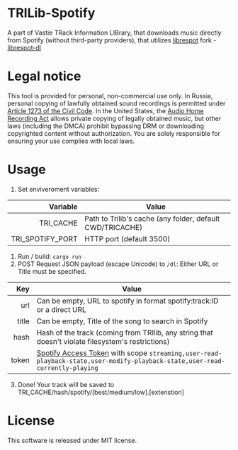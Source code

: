 # TRILib-Spotify
A part of Vastie TRack Information LIBrary, that downloads music directly from Spotify (without third-party providers), that utilizes [librespot](https://github.com/librespot-org/librespot) fork - [librespot-dl](https://github.com/VastieOfficial/librespot-dl/)

# Legal notice
This tool is provided for personal, non-commercial use only. In Russia, personal copying of lawfully obtained sound recordings is permitted under [Article 1273 of the Civil Code](https://www.consultant.ru/document/cons_doc_LAW_64629/f63562ebf49f4d5fbe0c3daa9ea22a689d2d64ab/). In the United States, the [Audio Home Recording Act](https://www.congress.gov/bill/102nd-congress/senate-bill/1623) allows private copying of legally obtained music, but other laws (including the DMCA) prohibit bypassing DRM or downloading copyrighted content without authorization. You are solely responsible for ensuring your use complies with local laws.

# Usage

1. Set enviveroment variables:

| Variable         | Value                                                     
| ---------------: | --------------------------------------------------------- 
| TRI_CACHE        | Path to Trilib's cache (any folder, default CWD/TRICACHE) 
| TRI_SPOTIFY_PORT | HTTP port (default 3500)                                  
1. Run / build: `cargo run`
2. POST Request JSON payload (escape Unicode) to `/dl`:
Either URL or Title must be specified.

| Key              | Value                                                                                                     
| ---------------: | --------------------------------------------------------------------------------------------------------- 
| url              | Can be empty, URL to spotify in format spotify:track:ID or a direct URL                                   
| title            | Can be empty, Title of the song to search in Spotify                                                      
| hash             | Hash of the track (coming from TRIlib, any string that doesn't violate filesystem's restrictions)                                                                                                                  
| token            | [Spotify Access Token](https://developer.spotify.com/documentation/web-api/concepts/access-token) with scope `streaming,user-read-playback-state,user-modify-playback-state,user-read-currently-playing`                                                                        
3. Done! Your track will be saved to TRI_CACHE/hash/spotify/[best/medium/low].[extenstion]

# License
This software is released under MIT license. 